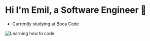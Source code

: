 # Hi I'm Emil, a Software Engineer 🥸

- Currently studying at Boca Code 

![Learning how to code](http://reactjs.org) 